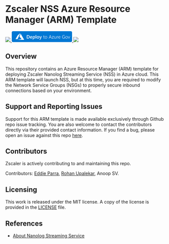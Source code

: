 # Zscaler NSS Azure Resource Manager (ARM) Template

<a href="https://portal.azure.com/#create/Microsoft.Template/uri/https%3A%2F%2Fraw.githubusercontent.com%2Frohan-zscaler%2Fnss-azure-deploy%2FGUIDwithPID%2Fazuredeploy.json" target="_blank">
    <img src="http://azuredeploy.net/deploybutton.png"/>
</a>

<a href="https://portal.azure.us/#create/Microsoft.Template/uri/https%3A%2F%2Fraw.githubusercontent.com%2Frohan-zscaler%2Fnss-azure-deploy%2FGUIDwithPID%2Fazuredeploy.json" target="_blank">
   <img src="https://raw.githubusercontent.com/Azure/azure-quickstart-templates/master/1-CONTRIBUTION-GUIDE/images/deploytoazuregov.png"
</a>

<a href="http://armviz.io/#/?load=https%3A%2F%2Fraw.githubusercontent.com%2Frohan-zscaler%2Fnss-azure-deploy%2FGUIDwithPID%2Fazuredeploy.json" target="_blank">
    <img src="http://armviz.io/visualizebutton.png"/>
</a>

## Overview

This repository contains an Azure Resource Manager (ARM) template for deploying Zscaler Nanolog Streaming Service (NSS) in Azure cloud.  This ARM template will launch NSS, but at this time, you are required to modify the Network Service Groups (NSGs) to properly secure inbound connections based on your environment.  

## Support and Reporting Issues

Support for this ARM template is made available exclusively through Github repo issue tracking.  You are also welcome to contact the contributors directly via their provided contact information.  If you find a bug, please open an issue against this repo [here](https://github.com/zscaler/nss-azure-deploy/issues).

## Contributors

Zscaler is actively contributing to and maintaining this repo.  

  Contributors:
  [Eddie Parra](https://github.com/eparra), [Rohan Upalekar](https://github.com/rohan-zscaler), Anoop SV.

## Licensing

This work is released under the MIT license. A copy of the license is provided in the [LICENSE](https://github.com/zscaler/nss-azure-deploy/blob/master/LICENSE) file.

## References
- [About Nanolog Streaming Service](https://help.zscaler.com/zia/about-nanolog-streaming-service)
